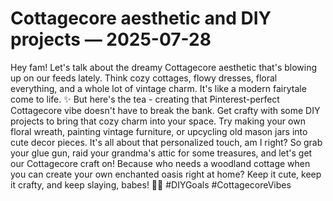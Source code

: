 # Cottagecore aesthetic and DIY projects — 2025-07-28

Hey fam! Let's talk about the dreamy Cottagecore aesthetic that's blowing up on our feeds lately. Think cozy cottages, flowy dresses, floral everything, and a whole lot of vintage charm. It's like a modern fairytale come to life. ✨ But here's the tea - creating that Pinterest-perfect Cottagecore vibe doesn't have to break the bank. Get crafty with some DIY projects to bring that cozy charm into your space. Try making your own floral wreath, painting vintage furniture, or upcycling old mason jars into cute decor pieces. It's all about that personalized touch, am I right? So grab your glue gun, raid your grandma's attic for some treasures, and let's get our Cottagecore craft on! Because who needs a woodland cottage when you can create your own enchanted oasis right at home? Keep it cute, keep it crafty, and keep slaying, babes! 🌿🌸 #DIYGoals #CottagecoreVibes